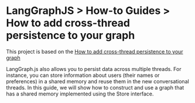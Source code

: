 # LangGraphJS > How-to Guides > How to add cross-thread persistence to your graph

This project is based on the [How to add cross-thread persistence to your graph](https://langchain-ai.github.io/langgraphjs/how-tos/cross-thread-persistence/)

LangGraph.js also allows you to persist data across multiple threads. For instance, you can store information about users (their names or preferences) in a shared memory and reuse them in the new conversational threads. In this guide, we will show how to construct and use a graph that has a shared memory implemented using the Store interface.
